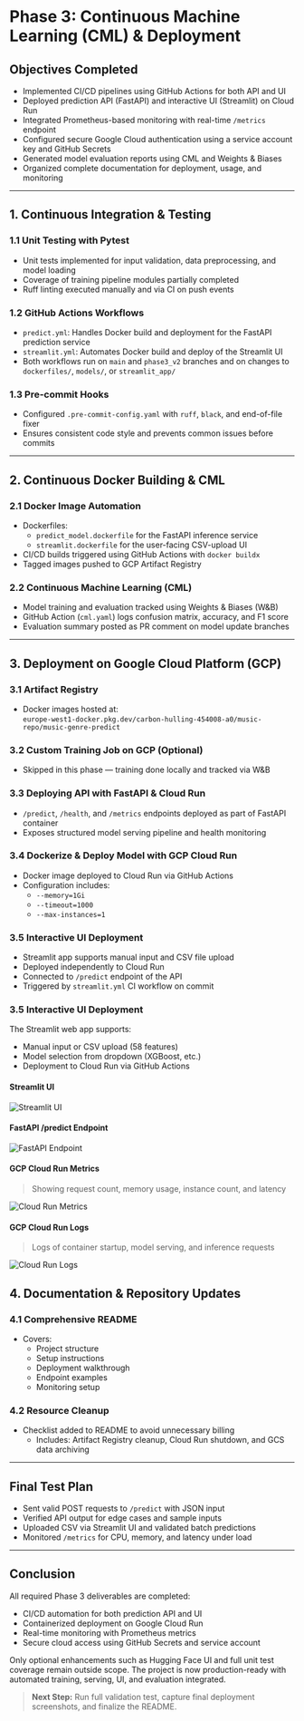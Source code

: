 # Phase 3: Continuous Machine Learning (CML) & Deployment

##  Objectives Completed

- Implemented CI/CD pipelines using GitHub Actions for both API and UI
- Deployed prediction API (FastAPI) and interactive UI (Streamlit) on Cloud Run
- Integrated Prometheus-based monitoring with real-time `/metrics` endpoint
- Configured secure Google Cloud authentication using a service account key and GitHub Secrets
- Generated model evaluation reports using CML and Weights & Biases
- Organized complete documentation for deployment, usage, and monitoring

---

## 1. Continuous Integration & Testing

### 1.1 Unit Testing with Pytest

- Unit tests implemented for input validation, data preprocessing, and model loading
- Coverage of training pipeline modules partially completed
- Ruff linting executed manually and via CI on push events

### 1.2 GitHub Actions Workflows

- `predict.yml`: Handles Docker build and deployment for the FastAPI prediction service
- `streamlit.yml`: Automates Docker build and deploy of the Streamlit UI
- Both workflows run on `main` and `phase3_v2` branches and on changes to `dockerfiles/`, `models/`, or `streamlit_app/`

### 1.3 Pre-commit Hooks

- Configured `.pre-commit-config.yaml` with `ruff`, `black`, and end-of-file fixer
- Ensures consistent code style and prevents common issues before commits

---

## 2. Continuous Docker Building & CML

### 2.1 Docker Image Automation

- Dockerfiles:
  - `predict_model.dockerfile` for the FastAPI inference service
  - `streamlit.dockerfile` for the user-facing CSV-upload UI
- CI/CD builds triggered using GitHub Actions with `docker buildx`
- Tagged images pushed to GCP Artifact Registry

### 2.2 Continuous Machine Learning (CML)

- Model training and evaluation tracked using Weights & Biases (W&B)
- GitHub Action (`cml.yaml`) logs confusion matrix, accuracy, and F1 score
- Evaluation summary posted as PR comment on model update branches

---

## 3. Deployment on Google Cloud Platform (GCP)

### 3.1 Artifact Registry

- Docker images hosted at:  
  `europe-west1-docker.pkg.dev/carbon-hulling-454008-a0/music-repo/music-genre-predict`

### 3.2 Custom Training Job on GCP (Optional)

- Skipped in this phase — training done locally and tracked via W&B

### 3.3 Deploying API with FastAPI & Cloud Run

- `/predict`, `/health`, and `/metrics` endpoints deployed as part of FastAPI container
- Exposes structured model serving pipeline and health monitoring

### 3.4 Dockerize & Deploy Model with GCP Cloud Run

- Docker image deployed to Cloud Run via GitHub Actions
- Configuration includes:
  - `--memory=1Gi`
  - `--timeout=1000`
  - `--max-instances=1`

### 3.5 Interactive UI Deployment

- Streamlit app supports manual input and CSV file upload
- Deployed independently to Cloud Run
- Connected to `/predict` endpoint of the API
- Triggered by `streamlit.yml` CI workflow on commit


### 3.5 Interactive UI Deployment

The Streamlit web app supports:
- Manual input or CSV upload (58 features)
- Model selection from dropdown (XGBoost, etc.)
- Deployment to Cloud Run via GitHub Actions

#### Streamlit UI

![Streamlit UI](docs/screes-1.jpg)

#### FastAPI /predict Endpoint

![FastAPI Endpoint](docs/SS-2.jpg)

#### GCP Cloud Run Metrics

> Showing request count, memory usage, instance count, and latency

![Cloud Run Metrics](docs/SS-3.jpg)

#### GCP Cloud Run Logs

> Logs of container startup, model serving, and inference requests

![Cloud Run Logs](docs/SS-4.jpg)


## 4. Documentation & Repository Updates

### 4.1 Comprehensive README

- Covers:
  - Project structure
  - Setup instructions
  - Deployment walkthrough
  - Endpoint examples
  - Monitoring setup

### 4.2 Resource Cleanup

- Checklist added to README to avoid unnecessary billing
  - Includes: Artifact Registry cleanup, Cloud Run shutdown, and GCS data archiving

---

##  Final Test Plan

- Sent valid POST requests to `/predict` with JSON input
- Verified API output for edge cases and sample inputs
- Uploaded CSV via Streamlit UI and validated batch predictions
- Monitored `/metrics` for CPU, memory, and latency under load

---

##  Conclusion

All required Phase 3 deliverables are completed:

- CI/CD automation for both prediction API and UI
- Containerized deployment on Google Cloud Run
- Real-time monitoring with Prometheus metrics
- Secure cloud access using GitHub Secrets and service account

Only optional enhancements such as Hugging Face UI and full unit test coverage remain outside scope. The project is now production-ready with automated training, serving, UI, and evaluation integrated.

> **Next Step:** Run full validation test, capture final deployment screenshots, and finalize the README. 
